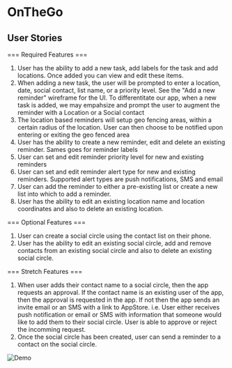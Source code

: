 # OnTheGo

## User Stories ##
=== Required Features ===
1. User has the ability to add a new task, add labels for the task and add locations. Once added you can view and edit these items.
2. When adding a new task, the user will be prompted to enter a location, date, social contact, list name, or a priority level. See the "Add a new reminder" wireframe for the UI. To differentitate our app, when a new task is added, we may empahsize and prompt the user to augment the reminder with a Location or a Social contact
3. The location based reminders will setup geo fencing areas, within a certain radius of the location. User can then choose to be notified upon entering or exiting the geo fenced area
4. User has the ability to create a new reminder, edit and delete an existing reminder. Sames goes for reminder labels
5. User can set and edit reminder priority level for new and existing reminders 
6. User can set and edit reminder alert type for new and existing reminders. Supported alert types are push notifications, SMS and email
7. User can add the reminder to either a pre-existing list or create a new list into which to add a reminder. 
8. User has the ability to edit an existing location name and location coordinates and also to delete an existing location.

=== Optional Features ===
1. User can create a social circle using the contact list on their phone.
2. User has the ability to edit an existing social circle, add and remove contacts from an existing social circle and also to delete an existing social circle.


=== Stretch Features ===
1. When user adds their contact name to a social circle, then the app requests an approval. If the contact name is an existing user of the app, then the approval is requested in the app. If not then the app sends an invite email or an SMS with a link to AppStore. i.e. User either receives push notification or email or SMS with information that someone would like to add them to their social circle. User is able to approve or reject the incomming request.
2. Once the social circle has been created, user can send a reminder to a contact on the social circle.

![Demo](OTG.gif)
